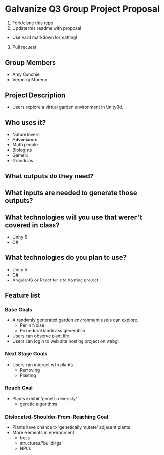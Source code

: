 # Galvanize Q3 Group Project Proposal

1. Fork/clone this repo
2. Update this readme with proposal
  * Use valid markdown formatting!
3. Pull request

## Group Members
+ Amy Conchie
+ Veronica Moreno

## Project Description
+ Users explore a virtual garden environment in Unity3d.

## Who uses it?
+ Nature lovers
+ Adventurers
+ Math people
+ Biologists
+ Gamers
+ Grandmas

## What outputs do they need?


## What inputs are needed to generate those outputs?


## What technologies will you use that weren't covered in class?
+ Unity 5
+ C#

## What technologies do you plan to use?
+ Unity 5
+ C#
+ AngularJS or React for site hosting project

## Feature list
### Base Goals
+ A randomly generated garden environment users can explore.
  + Perlin Noise
  + Procedural landmass generation
+ Users can observe plant life
+ Users can login to web site hosting project on webgl
### Next Stage Goals
+ Users can interact with plants
  + Removing
  + Planting
### Reach Goal
+ Plants exhibit 'genetic diversity'
  + genetic algorithms
### Dislocated-Shoulder-From-Reaching Goal
+ Plants have chance to 'genetically mutate' adjacent plants
+ More elements in environment
  + trees
  + structures/'buildings'
  + NPCs
